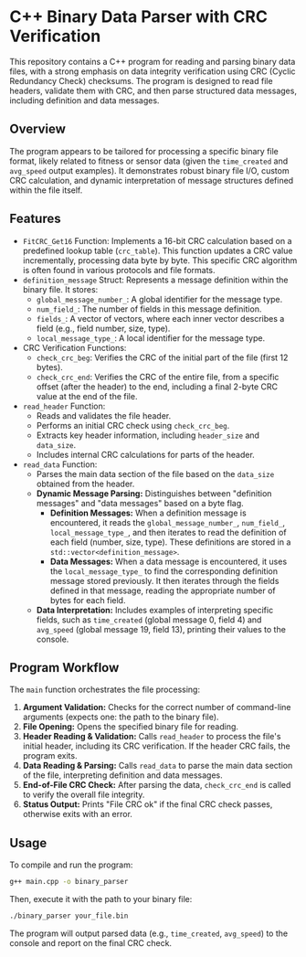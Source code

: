 # C++ Binary Data Parser with CRC Verification

This repository contains a C++ program for reading and parsing binary data files, with a strong emphasis on data integrity verification using CRC (Cyclic Redundancy Check) checksums. The program is designed to read file headers, validate them with CRC, and then parse structured data messages, including definition and data messages.

## Overview

The program appears to be tailored for processing a specific binary file format, likely related to fitness or sensor data (given the `time_created` and `avg_speed` output examples). It demonstrates robust binary file I/O, custom CRC calculation, and dynamic interpretation of message structures defined within the file itself.

## Features

-   `FitCRC_Get16` Function: Implements a 16-bit CRC calculation based on a predefined lookup table (`crc_table`). This function updates a CRC value incrementally, processing data byte by byte. This specific CRC algorithm is often found in various protocols and file formats.
-   `definition_message` Struct: Represents a message definition within the binary file. It stores:
    -   `global_message_number_`: A global identifier for the message type.
    -   `num_field_`: The number of fields in this message definition.
    -   `fields_`: A vector of vectors, where each inner vector describes a field (e.g., field number, size, type).
    -   `local_message_type_`: A local identifier for the message type.
-   CRC Verification Functions:
    -   `check_crc_beg`: Verifies the CRC of the initial part of the file (first 12 bytes).
    -   `check_crc_end`: Verifies the CRC of the entire file, from a specific offset (after the header) to the end, including a final 2-byte CRC value at the end of the file.
-   `read_header` Function:
    -   Reads and validates the file header.
    -   Performs an initial CRC check using `check_crc_beg`.
    -   Extracts key header information, including `header_size` and `data_size`.
    -   Includes internal CRC calculations for parts of the header.
-   `read_data` Function:
    -   Parses the main data section of the file based on the `data_size` obtained from the header.
    -   **Dynamic Message Parsing:** Distinguishes between "definition messages" and "data messages" based on a byte flag.
        -   **Definition Messages:** When a definition message is encountered, it reads the `global_message_number_`, `num_field_`, `local_message_type_`, and then iterates to read the definition of each field (number, size, type). These definitions are stored in a `std::vector<definition_message>`.
        -   **Data Messages:** When a data message is encountered, it uses the `local_message_type_` to find the corresponding definition message stored previously. It then iterates through the fields defined in that message, reading the appropriate number of bytes for each field.
    -   **Data Interpretation:** Includes examples of interpreting specific fields, such as `time_created` (global message 0, field 4) and `avg_speed` (global message 19, field 13), printing their values to the console.

## Program Workflow

The `main` function orchestrates the file processing:

1.  **Argument Validation:** Checks for the correct number of command-line arguments (expects one: the path to the binary file).
2.  **File Opening:** Opens the specified binary file for reading.
3.  **Header Reading & Validation:** Calls `read_header` to process the file's initial header, including its CRC verification. If the header CRC fails, the program exits.
4.  **Data Reading & Parsing:** Calls `read_data` to parse the main data section of the file, interpreting definition and data messages.
5.  **End-of-File CRC Check:** After parsing the data, `check_crc_end` is called to verify the overall file integrity.
6.  **Status Output:** Prints "File CRC ok" if the final CRC check passes, otherwise exits with an error.

## Usage

To compile and run the program:

```bash
g++ main.cpp -o binary_parser
```

Then, execute it with the path to your binary file:

```bash
./binary_parser your_file.bin
```

The program will output parsed data (e.g., `time_created`, `avg_speed`) to the console and report on the final CRC check.
